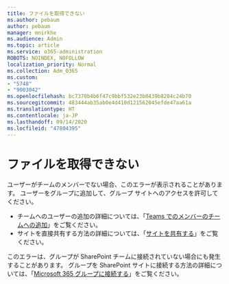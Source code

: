 ```yaml
---
title: ファイルを取得できない
ms.author: pebaum
author: pebaum
manager: mnirkhe
ms.audience: Admin
ms.topic: article
ms.service: o365-administration
ROBOTS: NOINDEX, NOFOLLOW
localization_priority: Normal
ms.collection: Adm_O365
ms.custom:
- "5748"
- "9003042"
ms.openlocfilehash: bc7370b4b6f47c9bbf532e23b0439b8204c24b70
ms.sourcegitcommit: 483444ab35ab0e4d410d121562045efde47aa61a
ms.translationtype: HT
ms.contentlocale: ja-JP
ms.lasthandoff: 09/14/2020
ms.locfileid: "47804395"
---
```

# <a name="we-cant-get-your-files"></a>ファイルを取得できない

ユーザーがチームのメンバーでない場合、このエラーが表示されることがあります。 ユーザーをグループに追加して、グループ サイトへのアクセスを許可してください。

- チームへのユーザーの追加の詳細については、「[Teams でのメンバーのチームへの追加](https://support.office.com/article/add-people-to-a-team-aff2249d-b456-4bc3-81e7-52327b6b38e9)」をご覧ください。
- サイトを直接共有する方法の詳細については、「[サイトを共有する](https://support.office.com/article/Share-a-site-958771A8-D041-4EB8-B51C-AFEA2EAE3658)」をご覧ください。

このエラーは、グループが SharePoint チームに接続されていない場合にも発生することがあります。 グループを SharePoint サイトに接続する方法の詳細については、「[Microsoft 365 グループに接続する](https://docs.microsoft.com/sharepoint/dev/transform/modernize-connect-to-office365-group)」をご覧ください。